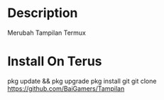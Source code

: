 # Description
Merubah Tampilan Termux

# Install On Terus
pkg update && pkg upgrade
pkg install git
git clone https://github.com/BaiGamers/Tampilan
